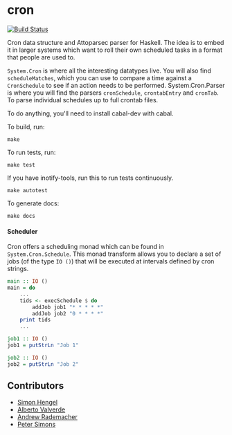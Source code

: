 cron
====
[![Build Status](https://secure.travis-ci.org/MichaelXavier/cron.png)](http://travis-ci.org/MichaelXavier/cron)

Cron data structure and Attoparsec parser for Haskell. The idea is to embed it
in larger systems which want to roll their own scheduled tasks in a format that
people are used to.

`System.Cron` is where all the interesting datatypes live. You will also find
`scheduleMatches`, which you can use to compare a time against a `CronSchedule`
to see if an action needs to be performed.  System.Cron.Parser is where you will
find the parsers `cronSchedule`, `crontabEntry` and `cronTab`. To parse
individual schedules up to full crontab files.


To do anything, you'll need to install cabal-dev with cabal.

To build, run:

    make

To run tests, run:

    make test

If you have inotify-tools, run this to run tests continuously.

    make autotest

To generate docs:

    make docs

#### Scheduler
Cron offers a scheduling monad which can be found in `System.Cron.Schedule`. This monad transform allows you to declare a set of jobs (of the type `IO ()`) that will be executed at intervals defined by cron strings.

```haskell
main :: IO ()
main = do
    ...
    tids <- execSchedule $ do
        addJob job1 "* * * * *"
        addJob job2 "0 * * * *"
    print tids
    ...

job1 :: IO ()
job1 = putStrLn "Job 1"

job2 :: IO ()
job2 = putStrLn "Job 2"
```

## Contributors

* [Simon Hengel](https://github.com/sol)
* [Alberto Valverde](https://github.com/albertov)
* [Andrew Rademacher](https://github.com/AndrewRademacher)
* [Peter Simons](https://github.com/peti)
